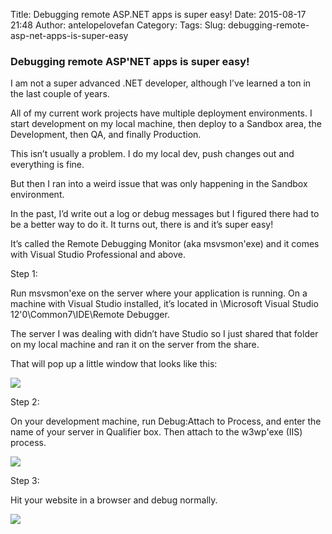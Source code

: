 Title: Debugging remote ASP.NET apps is super easy!
Date: 2015-08-17 21:48
Author: antelopelovefan
Category: 
Tags: 
Slug: debugging-remote-asp-net-apps-is-super-easy

### Debugging remote ASP'NET apps is super easy!

I am not a super advanced .NET developer, although I’ve learned a ton in the last couple of years.

All of my current work projects have multiple deployment environments. I start development on my local machine, then deploy to a Sandbox area, the Development, then QA, and finally Production.

This isn’t usually a problem. I do my local dev, push changes out and everything is fine.

But then I ran into a weird issue that was only happening in the Sandbox environment.

In the past, I’d write out a log or debug messages but I figured there had to be a better way to do it. It turns out, there is and it’s super easy!

It’s called the Remote Debugging Monitor (aka msvsmon'exe) and it comes with Visual Studio Professional and above.

Step 1:

Run msvsmon'exe on the server where your application is running. On a machine with Visual Studio installed, it’s located in \Microsoft Visual Studio 12'0\Common7\IDE\Remote Debugger\.

The server I was dealing with didn’t have Studio so I just shared that folder on my local machine and ran it on the server from the share.

That will pop up a little window that looks like this:

<img src="https://cdn-images-2.medium.com/max/800/1*VWICkLt9hOgpYPAejiBODg.jpeg"  />

Step 2:

On your development machine, run Debug:Attach to Process, and enter the name of your server in Qualifier box. Then attach to the w3wp'exe (IIS) process.

<img src="https://cdn-images-2.medium.com/max/800/1*r8N7ZLYqHboosKW2csFXVA.jpeg"  />

Step 3:

Hit your website in a browser and debug normally.

<img src="https://cdn-images-2.medium.com/max/800/1*9d9yjNv3utm619cY1x0rqQ.gif"  />

